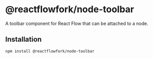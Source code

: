 # @reactflowfork/node-toolbar

A toolbar component for React Flow that can be attached to a node.

## Installation 

```sh 
npm install @reactflowfork/node-toolbar
```

